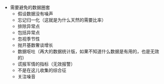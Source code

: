 - 需要避免的数据圈套
  - 假设数据没有噪声
  - 忘记归一化（这就是为什么天然的需要比率）
  - 排除异常点
  - 包括异常点
  - 忽视季节性
  - 抛开基数奢谈增长
  - 数据呕吐（再大的数据统计版，如果不知道什么数据是有用的，也是无效的）
  - 谎报军情的指标（无效报警）
  - 不是在这儿收集的综合征
  - 关注噪音
